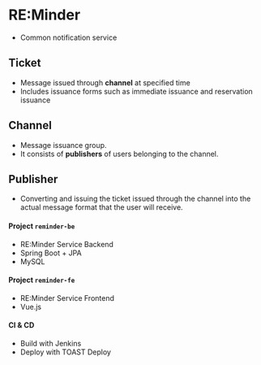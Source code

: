 # RE:Minder
- Common notification service

## Ticket
- Message issued through **channel** at specified time
- Includes issuance forms such as immediate issuance and reservation issuance

## Channel
- Message issuance group. 
- It consists of **publishers** of users belonging to the channel.

## Publisher
- Converting and issuing the ticket issued through the channel into the actual message format that the user will receive.

#### Project `reminder-be`
- RE:Minder Service Backend
- Spring Boot + JPA
- MySQL

#### Project `reminder-fe`
- RE:Minder Service Frontend
- Vue.js

#### CI & CD
- Build with Jenkins
- Deploy with TOAST Deploy
